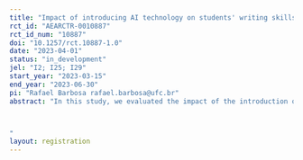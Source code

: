 ```yaml
---
title: "Impact of introducing AI technology on students' writing skills: evidence for Brazil"
rct_id: "AEARCTR-0010887"
rct_id_num: "10887"
doi: "10.1257/rct.10887-1.0"
date: "2023-04-01"
status: "in_development"
jel: "I2; I25; I29"
start_year: "2023-03-15"
end_year: "2023-06-30"
pi: "Rafael Barbosa rafael.barbosa@ufc.br"
abstract: "In this study, we evaluated the impact of the introduction of Artificial Intelligence technology in the correction of Portuguese essays on students' writing skills. To do so, teachers in three municipalities in the state of Alagoas, a poor state in Brazil, were randomly assigned to access an online platform for three months.  This platform allows teachers to upload essay texts produced by students, giving back to the teachers the students' performance in four aspects of writing skills: formal writing register, cohesion, thematic coherence, and textual typology. The objective of the experiment is to verify whether there has been an improvement in the quality of textual production of primary school students. 

"
layout: registration
---
```


